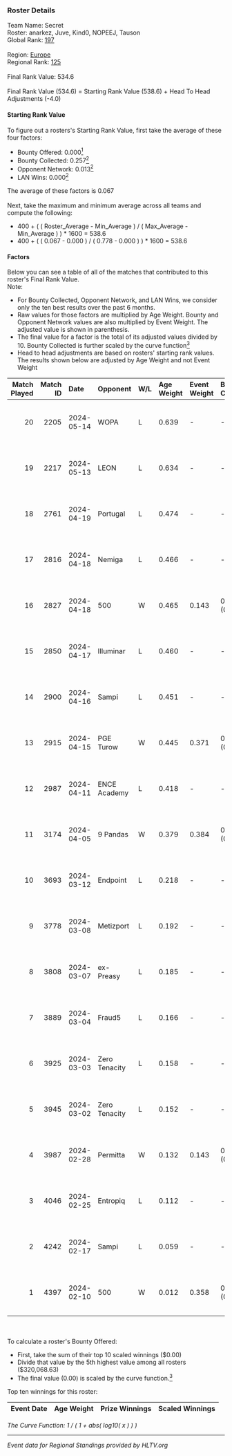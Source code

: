 ### Roster Details<br />
Team Name: Secret<br />
Roster: anarkez, Juve, Kind0, NOPEEJ, Tauson<br />
Global Rank: [197](../../standings_global_2024_08_06.md)<br />
<br />
Region: [Europe]( ../../standings_europe_2024_08_06.md)<br />
Regional Rank: [125]( ../../standings_europe_2024_08_06.md)<br />
<br />
Final Rank Value:  534.6<br />
<br />
Final Rank Value (534.6) = Starting Rank Value (538.6) + Head To Head Adjustments (-4.0)<br />

#### Starting Rank Value<br />
To figure out a rosters's Starting Rank Value, first take the average of these four factors:<br />
- Bounty Offered: 0.000[<sup>1</sup>](#table2)
- Bounty Collected: 0.257[<sup>2</sup>](#table1)
- Opponent Network: 0.013[<sup>2</sup>](#table1)
- LAN Wins: 0.000[<sup>2</sup>](#table1)

The average of these factors is 0.067<br />
<br />
Next, take the maximum and minimum average across all teams and compute the following:<br />
- 400 + ( ( Roster_Average - Min_Average ) / ( Max_Average - Min_Average ) ) * 1600 = 538.6
- 400 + ( ( 0.067 - 0.000 ) / ( 0.778 - 0.000 ) ) * 1600 = 538.6


#### Factors<br />
Below you can see a table of all of the matches that contributed to this roster's Final Rank Value.<br />
Note:<br />

- For Bounty Collected, Opponent Network, and LAN Wins, we consider only the ten best results over the past 6 months.
- Raw values for those factors are multiplied by Age Weight. Bounty and Opponent Network values are also multiplied by Event Weight. The adjusted value is shown in parenthesis.
- The final value for a factor is the total of its adjusted values divided by 10. Bounty Collected is further scaled by the curve function[<sup>3</sup>](#curveFunction)
- Head to head adjustments are based on rosters' starting rank values. The results shown below are adjusted by Age Weight and not Event Weight
<span id="table1"></span><br />


| Match Played | Match ID | Date       | Opponent      | W/L | Age Weight | Event Weight | Bounty Collected | Opponent Network | LAN Wins  | H2H Adj. | Roster                                 |
| -: | -: | :- | :- | :- | :- | :- | :- | :- | :- | -: | :- |
|           20 |     2205 | 2024-05-14 | WOPA          | L   | 0.639      | -            | -                | -                | -         |    -7.81 | anarkez, Juve, Kind0, NOPEEJ, Tauson   |
|           19 |     2217 | 2024-05-13 | LEON          | L   | 0.634      | -            | -                | -                | -         |    -6.17 | anarkez, Juve, Kind0, NOPEEJ, Tauson   |
|           18 |     2761 | 2024-04-19 | Portugal      | L   | 0.474      | -            | -                | -                | -         |    -4.79 | anarkez, Kind0, Maze, NOPEEJ, Tauson   |
|           17 |     2816 | 2024-04-18 | Nemiga        | L   | 0.466      | -            | -                | -                | -         |    -0.47 | anarkez, Kind0, Maze, NOPEEJ, Tauson   |
|           16 |     2827 | 2024-04-18 | 500           | W   | 0.465      | 0.143        | 0.001 (0.000)    | 0.090 (0.006)    | 0 (0.000) |    10.97 | anarkez, Kind0, Maze, NOPEEJ, Tauson   |
|           15 |     2850 | 2024-04-17 | Illuminar     | L   | 0.460      | -            | -                | -                | -         |    -7.87 | anarkez, Kind0, Maze, NOPEEJ, Tauson   |
|           14 |     2900 | 2024-04-16 | Sampi         | L   | 0.451      | -            | -                | -                | -         |    -1.69 | anarkez, Kind0, Maze, NOPEEJ, Tauson   |
|           13 |     2915 | 2024-04-15 | PGE Turow     | W   | 0.445      | 0.371        | 0.001 (0.000)    | 0.018 (0.003)    | 0 (0.000) |     9.05 | anarkez, Kind0, Maze, NOPEEJ, Tauson   |
|           12 |     2987 | 2024-04-11 | ENCE Academy  | L   | 0.418      | -            | -                | -                | -         |    -3.69 | anarkez, Kind0, Maze, NOPEEJ, Tauson   |
|           11 |     3174 | 2024-04-05 | 9 Pandas      | W   | 0.379      | 0.384        | 0.081 (0.012)    | 0.700 (0.102)    | 0 (0.000) |    11.17 | anarkez, Kind0, Maze, NOPEEJ, Tauson   |
|           10 |     3693 | 2024-03-12 | Endpoint      | L   | 0.218      | -            | -                | -                | -         |    -0.83 | anarkez, Kind0, Maze, NOPEEJ, Tauson   |
|            9 |     3778 | 2024-03-08 | Metizport     | L   | 0.192      | -            | -                | -                | -         |    -0.65 | anarkez, innocent, Kind0, Maze, Tauson |
|            8 |     3808 | 2024-03-07 | ex-Preasy     | L   | 0.185      | -            | -                | -                | -         |    -1.15 | anarkez, innocent, Kind0, Maze, Tauson |
|            7 |     3889 | 2024-03-04 | Fraud5        | L   | 0.166      | -            | -                | -                | -         |    -1.86 | anarkez, innocent, Kind0, Maze, Tauson |
|            6 |     3925 | 2024-03-03 | Zero Tenacity | L   | 0.158      | -            | -                | -                | -         |    -0.20 | anarkez, innocent, Kind0, Maze, Tauson |
|            5 |     3945 | 2024-03-02 | Zero Tenacity | L   | 0.152      | -            | -                | -                | -         |    -0.20 | anarkez, innocent, Kind0, Maze, Tauson |
|            4 |     3987 | 2024-02-28 | Permitta      | W   | 0.132      | 0.143        | 0.039 (0.001)    | 0.919 (0.017)    | 0 (0.000) |     3.85 | anarkez, innocent, Kind0, Maze, Tauson |
|            3 |     4046 | 2024-02-25 | Entropiq      | L   | 0.112      | -            | -                | -                | -         |    -1.73 | anarkez, innocent, Kind0, Maze, Tauson |
|            2 |     4242 | 2024-02-17 | Sampi         | L   | 0.059      | -            | -                | -                | -         |    -0.23 | anarkez, innocent, Kind0, Maze, Tauson |
|            1 |     4397 | 2024-02-10 | 500           | W   | 0.012      | 0.358        | 0.001 (0.000)    | 0.090 (0.000)    | 0 (0.000) |     0.27 | anarkez, innocent, Kind0, Maze, Tauson |

<br />
<span id="table2"></span><br />
To calculate a roster's Bounty Offered:<br />

- First, take the sum of their top 10 scaled winnings ($0.00)
- Divide that value by the 5th highest value among all rosters ($320,068.63)
- The final value (0.00) is scaled by the curve function.[<sup>3</sup>](#curveFunction)

Top ten winnings for this roster:<br />

| Event Date | Age Weight | Prize Winnings | Scaled Winnings |
| :- | -: | :- | :- |


<span id="curveFunction"></span>_The Curve Function: 1 / ( 1 + abs( log10( x ) ) )_<br />

---
_Event data for Regional Standings provided by HLTV.org_<br />
